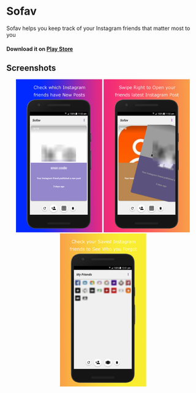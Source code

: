 # Sofav
Sofav helps you keep track of your Instagram friends that matter most to you
#### Download it on [Play Store](https://goo.gl/6BFQHC)
## Screenshots
<p align="center">
  <img height="400" src="https://github.com/andreasioannoutech/Sofav/blob/master/img/img1.png">
  <img height="400" src="https://github.com/andreasioannoutech/Sofav/blob/master/img/img2.png">
  <img height="400" src="https://github.com/andreasioannoutech/Sofav/blob/master/img/img3.png">
</p>
